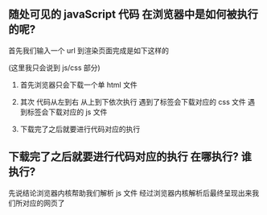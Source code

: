 ## 随处可见的 javaScript 代码 在浏览器中是如何被执行的呢?

首先我们输入一个 url 到渲染页面完成是如下这样的

(这里我只会说到 js/css 部分)

1. 首先浏览器只会下载一个单 html 文件

2. 其次 代码从左到右 从上到下依次执行 遇到了<link></link>标签会下载对应的 css 文件 遇到<script></script>标签会下载对应的 js 文件

3. 下载完了之后就要进行代码对应的执行

## 下载完了之后就要进行代码对应的执行 在哪执行? 谁执行?

先说结论浏览器内核帮助我们解析 js 文件 经过浏览器内核解析后最终呈现出来我们所对应的网页了
